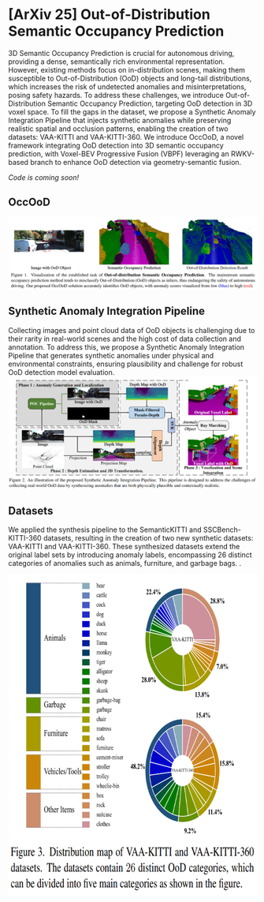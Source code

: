 # [ArXiv 25] Out-of-Distribution Semantic Occupancy Prediction
3D Semantic Occupancy Prediction is crucial for autonomous driving, providing a dense, semantically rich environmental representation. However, existing methods focus on in-distribution scenes, making them susceptible to Out-of-Distribution (OoD) objects and long-tail distributions, which increases the risk of undetected anomalies and misinterpretations, posing safety hazards. To address these challenges, we introduce Out-of-Distribution Semantic Occupancy Prediction, targeting OoD detection in 3D voxel space. To fill the gaps in the dataset, we propose a Synthetic Anomaly Integration Pipeline that injects synthetic anomalies while preserving realistic spatial and occlusion patterns, enabling the creation of two datasets:
VAA-KITTI and VAA-KITTI-360. We introduce OccOoD, a novel framework integrating OoD detection into 3D semantic occupancy prediction, with Voxel-BEV Progressive Fusion (VBPF) leveraging an RWKV-based branch to enhance
OoD detection via geometry-semantic fusion.

*Code is coming soon!*
## OccOoD
![visualization](https://github.com/7uHeng/OccOoD/blob/main/asserts/Visualization.png)
## Synthetic Anomaly Integration Pipeline
Collecting images and point cloud data of OoD objects is
challenging due to their rarity in real-world scenes and the
high cost of data collection and annotation. To address this,
we propose a Synthetic Anomaly Integration Pipeline that
generates synthetic anomalies under physical and environmental constraints, ensuring plausibility and challenge for
robust OoD detection model evaluation.
![Synthetic Anomaly Integration Pipeline](https://github.com/7uHeng/OccOoD/blob/main/asserts/Pipeline.png)
## Datasets
We applied the synthesis pipeline to the SemanticKITTI and SSCBench-KITTI-360 datasets,
resulting in the creation of two new synthetic datasets:
VAA-KITTI and VAA-KITTI-360. These synthesized
datasets extend the original label sets by introducing
anomaly labels, encompassing 26 distinct categories of
anomalies such as animals, furniture, and garbage bags.
.<div align=center><img src="https://github.com/7uHeng/OccOoD/blob/main/asserts/Distribution.png" width="698" height="651" /></div>
